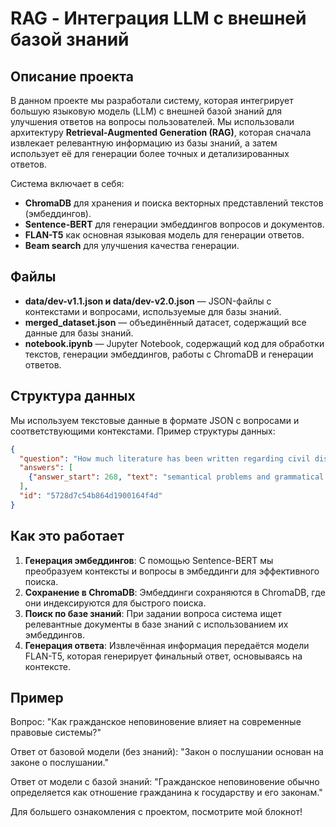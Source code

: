 # RAG - Интеграция LLM с внешней базой знаний

## Описание проекта
В данном проекте мы разработали систему, которая интегрирует большую языковую модель (LLM) с внешней базой знаний для улучшения ответов на вопросы пользователей. Мы использовали архитектуру **Retrieval-Augmented Generation (RAG)**, которая сначала извлекает релевантную информацию из базы знаний, а затем использует её для генерации более точных и детализированных ответов. 

Система включает в себя:
- **ChromaDB** для хранения и поиска векторных представлений текстов (эмбеддингов).
- **Sentence-BERT** для генерации эмбеддингов вопросов и документов.
- **FLAN-T5** как основная языковая модель для генерации ответов.
- **Beam search** для улучшения качества генерации.

## Файлы
- **data/dev-v1.1.json и data/dev-v2.0.json** — JSON-файлы с контекстами и вопросами, используемые для базы знаний.
- **merged_dataset.json** — объединённый датасет, содержащий все данные для базы знаний.
- **notebook.ipynb** — Jupyter Notebook, содержащий код для обработки текстов, генерации эмбеддингов, работы с ChromaDB и генерации ответов.

## Структура данных
Мы используем текстовые данные в формате JSON с вопросами и соответствующими контекстами. Пример структуры данных:
```json
{
  "question": "How much literature has been written regarding civil disobedience?",
  "answers": [
    {"answer_start": 268, "text": "semantical problems and grammatical niceties"}
  ],
  "id": "5728d7c54b864d1900164f4d"
}
```

## Как это работает
1. **Генерация эмбеддингов**: С помощью Sentence-BERT мы преобразуем контексты и вопросы в эмбеддинги для эффективного поиска.
2. **Сохранение в ChromaDB**: Эмбеддинги сохраняются в ChromaDB, где они индексируются для быстрого поиска.
3. **Поиск по базе знаний**: При задании вопроса система ищет релевантные документы в базе знаний с использованием их эмбеддингов.
4. **Генерация ответа**: Извлечённая информация передаётся модели FLAN-T5, которая генерирует финальный ответ, основываясь на контексте.

## Пример 
Вопрос: "Как гражданское неповиновение влияет на современные правовые системы?"

Ответ от базовой модели (без знаний): "Закон о послушании основан на законе о послушании."

Ответ от модели с базой знаний: "Гражданское неповиновение обычно определяется как отношение гражданина к государству и его законам."


Для большего ознакомления с проектом, посмотрите мой блокнот! 
